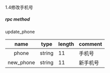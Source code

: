 1.4修改手机号
##### rpc method
   update_phone

|   name    | type   | length | comment  |
| :-------: | ------ | ------ | -------- |
|   phone   | string | 11     | 手机号   |
| new_phone | string | 11     | 新手机号 |

